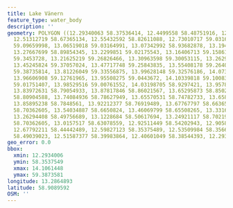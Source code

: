 ```yaml
---
title: Lake Vänern
feature_type: water_body
description: ''
geometry: POLYGON ((12.29340063 58.37536414, 12.4499558 58.48751916, 12.66693578 58.65222505,
  12.51312719 58.67365134, 12.55432592 58.82611088, 12.73010717 59.03164991, 12.8482102
  59.09659998, 13.06519018 59.03164991, 13.07342992 58.93682878, 13.19427953 58.8744161,
  13.27667699 58.89854345, 13.2299851 59.02175543, 13.16406713 59.15861125, 13.12012182
  59.3453728, 13.21625219 59.26826466, 13.30963598 59.30053115, 13.26294408 59.34957368,
  13.45245824 59.37057024, 13.47717748 59.25843835, 13.55408178 59.26405373, 13.59802709
  59.38735814, 13.81226049 59.33556875, 13.99628148 59.32576186, 14.07318578 59.23877723,
  13.96606908 59.12761965, 13.95508275 59.0443672, 14.10339818 59.10083159, 14.10614477
  59.01751407, 13.98529516 59.00761552, 14.03198705 58.9297421, 13.95782934 58.83179734,
  13.83972631 58.79054933, 13.87817846 58.86021567, 13.65295873 58.85027191, 13.64746557
  58.80904588, 13.74084936 58.78627949, 13.65570531 58.74782733, 13.65845189 58.7221689,
  13.85895238 58.7848561, 13.92212377 58.76919489, 13.67767797 58.66365404, 13.67493139
  58.70362605, 13.54034887 58.6650824, 13.46069799 58.65508265, 13.33160863 58.61076355,
  13.26294408 58.49756689, 13.1228684 58.50617694, 13.24921117 58.70219927, 13.12012182
  58.70362605, 13.0157517 58.63078559, 12.92511449 58.54202943, 12.90588842 58.50474208,
  12.67792211 58.44442489, 12.59827123 58.35375489, 12.53509984 58.35663688, 12.65594945
  58.49039023, 12.51587377 58.39983864, 12.40601049 58.38544393, 12.29340063 58.37536414))
geo_error: 0.0
bbox:
  xmin: 12.2934006
  ymin: 58.3537549
  xmax: 14.1061448
  ymax: 59.3873581
longitude: 13.2864893
latitude: 58.9089592
OSM: ''
---
```

